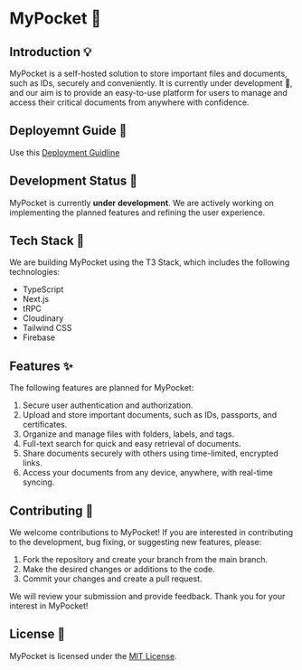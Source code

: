 # MyPocket :file_folder:

## Introduction :bulb:

MyPocket is a self-hosted solution to store important files and documents, such as IDs, securely and conveniently. It is currently under development :construction:, and our aim is to provide an easy-to-use platform for users to manage and access their critical documents from anywhere with confidence.

## Deployemnt Guide :construction:
Use this <a href="/Deployment README.md">Deployment Guidline</a>

## Development Status :construction:

MyPocket is currently **under development**. We are actively working on implementing the planned features and refining the user experience.

## Tech Stack :rocket:

We are building MyPocket using the T3 Stack, which includes the following technologies:

- TypeScript
- Next.js
- tRPC
- Cloudinary
- Tailwind CSS
- Firebase

## Features :sparkles:

The following features are planned for MyPocket:

1. Secure user authentication and authorization.
2. Upload and store important documents, such as IDs, passports, and certificates.
3. Organize and manage files with folders, labels, and tags.
4. Full-text search for quick and easy retrieval of documents.
5. Share documents securely with others using time-limited, encrypted links.
6. Access your documents from any device, anywhere, with real-time syncing.

## Contributing :handshake:

We welcome contributions to MyPocket! If you are interested in contributing to the development, bug fixing, or suggesting new features, please:

1. Fork the repository and create your branch from the main branch.
2. Make the desired changes or additions to the code.
3. Commit your changes and create a pull request.

We will review your submission and provide feedback. Thank you for your interest in MyPocket!

## License :page_facing_up:

MyPocket is licensed under the [MIT License](LICENSE).
